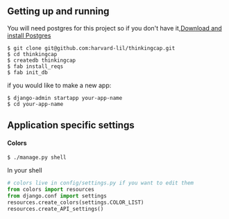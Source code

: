 ## Getting up and running
You will need postgres for this project so if you don't have it,[Download and install Postgres](https://www.postgresql.org/download/)

```
$ git clone git@github.com:harvard-lil/thinkingcap.git
$ cd thinkingcap
$ createdb thinkingcap
$ fab install_reqs
$ fab init_db
```

if you would like to make a new app:
```
$ django-admin startapp your-app-name
$ cd your-app-name
```


## Application specific settings
#### Colors
```
$ ./manage.py shell
```
In your shell
```python
# colors live in config/settings.py if you want to edit them 
from colors import resources
from django.conf import settings
resources.create_colors(settings.COLOR_LIST)
resources.create_API_settings()
```
